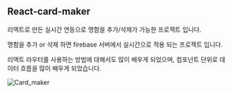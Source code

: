## React-card-maker

리액트로 만든 실시간 연동으로 명함을 추가/삭제가 가능한 프로젝트 입니다.

명함을 추가 or 삭제 하면 firebase 서버에서 실시간으로 적용 되는 프로젝트 입니다.

리액트 라우터를 사용하는 방법에 대해서도 많이 배우게 되었으며, 컴포넌트 단위로 데이터 흐름을 많이 배우게 되었습니다.

![Card_maker](https://user-images.githubusercontent.com/68048248/125464518-22a65367-a67b-4f0a-af47-34c3afcefcf9.gif)


